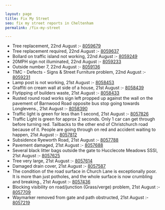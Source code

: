 ```yaml
---

layout: page
title: Fix My Street
seo: fix my street reports in Cheltenham
permalink: /fix-my-street

---
```


<!-- fix_marker starts -->

- Tree replacement, 22nd August :- [8059679](https://www.fixmystreet.com/report/8059679)
- Tree replacement required, 22nd August :- [8059637](https://www.fixmystreet.com/report/8059637)
- Bollard on traffic island not working, 22nd August :- [8059249](https://www.fixmystreet.com/report/8059249)
- 20MPH sign not illuminated, 22nd August :- [8059233](https://www.fixmystreet.com/report/8059233)
- Outside number 7, 22nd August :- [8059136](https://www.fixmystreet.com/report/8059136)
- TMC - Defects - Signs & Street Furniture problem, 22nd August :- [8059231](https://www.fixmystreet.com/report/8059231)
- Lamp post is not working, 21st August :- [8058453](https://www.fixmystreet.com/report/8058453)
- Graffiti on cream wall at side of a house, 21st August :- [8058439](https://www.fixmystreet.com/report/8058439)
- Flytipping of builders waste, 21st August :- [8058433](https://www.fixmystreet.com/report/8058433)
- Rusted round road works sign left propped up against the wall on the pavement of Barnwood Road opposite bus stop going towards Longlevens., 21st August :- [8058390](https://www.fixmystreet.com/report/8058390)
- Traffic light is green for less than 1 second, 21st August :- [8057826](https://www.fixmystreet.com/report/8057826)
- Traffic Light is green for approx 2 seconds. Only 1 car can get through before turning red. Tailbacks to the other end of Christchurch road because of it. People are going through on red and accident waiting to happen, 21st August :- [8057812](https://www.fixmystreet.com/report/8057812)
- Subsidence Ryeworth Road, 21st August :- [8057788](https://www.fixmystreet.com/report/8057788)
- Pavement damaged, 21st August :- [8057688](https://www.fixmystreet.com/report/8057688)
- Several black litter bags outside the gate to Hucclecote Meadows SSSI, 21st August :- [8057625](https://www.fixmystreet.com/report/8057625)
- Tree very large, 21st August :- [8057614](https://www.fixmystreet.com/report/8057614)
- Damaged drain cover, 21st August :- [8057587](https://www.fixmystreet.com/report/8057587)
- The condition of the road surface in Church Lane is exceptionally poor. It is more than just potholes, and the whole surface is now crumbling and breaking., 21st August :- [8057436](https://www.fixmystreet.com/report/8057436)
- Blocking visibility on road/junction (Grass/verge) problem, 21st August :- [8057709](https://www.fixmystreet.com/report/8057709)
- Waymarker removed from gate and path obstructed, 21st August :- [8057219](https://www.fixmystreet.com/report/8057219)

<!-- fix_marker ends -->